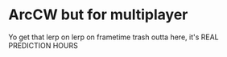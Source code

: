 # ArcCW but for multiplayer

Yo get that lerp on lerp on frametime trash outta here, it's REAL PREDICTION HOURS
